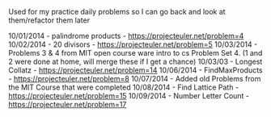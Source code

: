 Used for my practice daily problems so I can go back and look at them/refactor them later

10/01/2014 - palindrome products - https://projecteuler.net/problem=4
10/02/2014 - 20 divisors - https://projecteuler.net/problem=5
10/03/2014 - Problems 3 & 4 from MIT open course ware intro to cs Problem Set 4. (1 and 2 were done at home, will merge these if I get a chance)
10/03/03 - Longest Collatz - https://projecteuler.net/problem=14
10/06/2014 - FindMaxProducts - https://projecteuler.net/problem=8
10/07/2014 - Added old Problems from the MIT Course that were completed
10/08/2014 - Find Lattice Path - https://projecteuler.net/problem=15
10/09/2014 - Number Letter Count - https://projecteuler.net/problem=17

